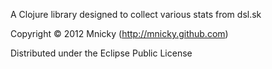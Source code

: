 A Clojure library designed to collect various stats from dsl.sk

Copyright © 2012 Mnicky (http://mnicky.github.com)

Distributed under the Eclipse Public License
